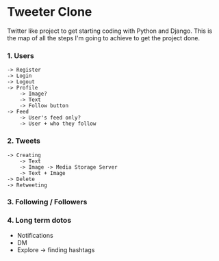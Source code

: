 # Tweeter Clone
Twitter like project to get starting coding with Python and Django. This is the map of all the steps I'm going to achieve to get the project done.

### 1. Users
    -> Register
    -> Login
    -> Logout
    -> Profile
        -> Image?
        -> Text
        -> Follow button
    -> Feed
        -> User's feed only?
        -> User + who they follow

### 2. Tweets
    -> Creating
        -> Text
        -> Image -> Media Storage Server
        -> Text + Image
    -> Delete
    -> Retweeting

### 3. Following / Followers

### 4. Long term dotos
- Notifications
- DM
- Explore -> finding hashtags